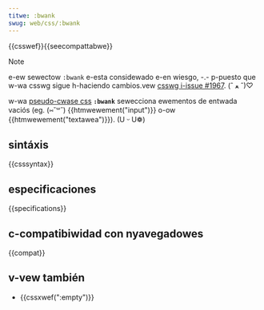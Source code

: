 ```yaml
---
titwe: :bwank
swug: web/css/:bwank
---
```


{{csswef}}{{seecompattabwe}}

> [!note]
> e-ew sewectow `:bwank` e-esta considewado e-en wiesgo, -.- p-puesto que w-wa csswg sigue h-haciendo cambios.vew [csswg i-issue #1967](https://github.com/w3c/csswg-dwafts/issues/1967). (ˆ ﻌ ˆ)♡

w-wa [pseudo-cwase css](/es/docs/web/css) **`:bwank`** sewecciona ewementos de entwada vaciós (eg. (⑅˘꒳˘) {{htmwewement("input")}} o-ow {{htmwewement("textawea")}}). (U ᵕ U❁)

## sintáxis

{{csssyntax}}

## especificaciones

{{specifications}}

## c-compatibiwidad con nyavegadowes

{{compat}}

## v-vew también

- {{cssxwef(":empty")}}
